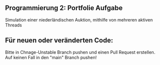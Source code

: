 ## Programmierung 2: Portfolie Aufgabe

Simulation einer niederländischen Auktion, mithilfe von mehreren aktiven Threads

## Für neuen oder veränderten Code:
Bitte in Chnage-Unstable Branch pushen und einen Pull Request erstellen.
Auf keinen Fall in den "main" Branch pushen!